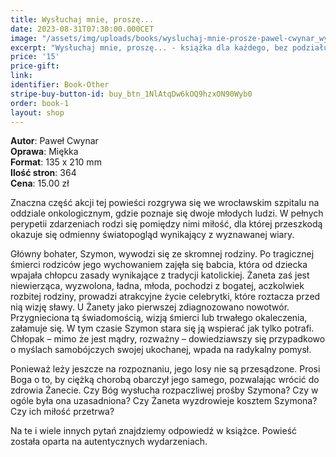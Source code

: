 ```yaml
---
title: Wysłuchaj mnie, proszę... 
date: 2023-08-31T07:30:00.000CET
image: "/assets/img/uploads/books/wysluchaj-mnie-prosze-pawel-cwynar_wyd.3.jpg"
excerpt: "Wysłuchaj mnie, proszę... - książka dla każdego, bez podziału na przekonania czy religię."
price: '15' 
price-gift: 
link: 
identifier: Book-Other
stripe-buy-button-id: buy_btn_1NlAtqDw6kOQ9hzxON90Wyb0
order: book-1
layout: shop
---
```

 
**Autor**: Paweł Cwynar   
**Oprawa**: Miękka   
**Format**: 135 x 210 mm  
**Ilość stron**: 364  
**Cena**: 15.00 zł

Znaczna część akcji tej powieści rozgrywa się we wrocławskim szpitalu na oddziale onkologicznym, gdzie poznaje się dwoje młodych ludzi. W pełnych perypetii zdarzeniach rodzi się pomiędzy nimi miłość, dla której przeszkodą okazuje się odmienny światopogląd wynikający z wyznawanej wiary.

Główny bohater, Szymon, wywodzi się ze skromnej rodziny. Po tragicznej śmierci rodziców jego wychowaniem zajęła się babcia, która od dziecka wpajała chłopcu zasady wynikające z tradycji katolickiej. Żaneta zaś jest niewierząca, wyzwolona, ładna, młoda, pochodzi z bogatej, aczkolwiek rozbitej rodziny, prowadzi atrakcyjne życie celebrytki, które roztacza przed nią wizję sławy. U Żanety jako pierwszej zdiagnozowano nowotwór. Przygnieciona tą świadomością, wizją śmierci lub trwałego okaleczenia, załamuje się. W tym czasie Szymon stara się ją wspierać jak tylko potrafi. Chłopak – mimo że jest mądry, rozważny – dowiedziawszy się przypadkowo o myślach samobójczych swojej ukochanej, wpada na radykalny pomysł.

Ponieważ leży jeszcze na rozpoznaniu, jego losy nie są przesądzone. Prosi Boga o to, by ciężką chorobą obarczył jego samego, pozwalając wrócić do zdrowia Żanecie. Czy Bóg wysłucha rozpaczliwej prośby Szymona? Czy w ogóle była ona uzasadniona? Czy Żaneta wyzdrowieje kosztem Szymona? Czy ich miłość przetrwa?

Na te i wiele innych pytań znajdziemy odpowiedź w książce. Powieść została oparta na autentycznych wydarzeniach.
